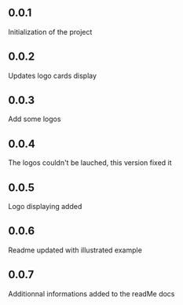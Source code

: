 ## 0.0.1

Initialization of the project

## 0.0.2

Updates logo cards display

## 0.0.3

Add some logos

## 0.0.4

The logos couldn't be lauched, this version fixed it

## 0.0.5

Logo displaying added

## 0.0.6

Readme updated with illustrated example

## 0.0.7

Additionnal informations added to the readMe docs
